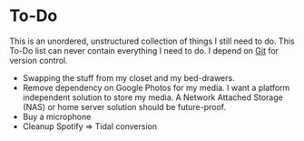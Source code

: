 # To-Do

This is an unordered, unstructured collection of things I still need to do.
This To-Do list can never contain everything I need to do. 
I depend on [Git](https://git-scm.com/) for version control.

- Swapping the stuff from my closet and my bed-drawers.
- Remove dependency on Google Photos for my media.
  I want a platform independent solution to store my media.
  A Network Attached Storage (NAS) or home server solution should be future-proof.
- Buy a microphone
- Cleanup Spotify ⇒ Tidal conversion
